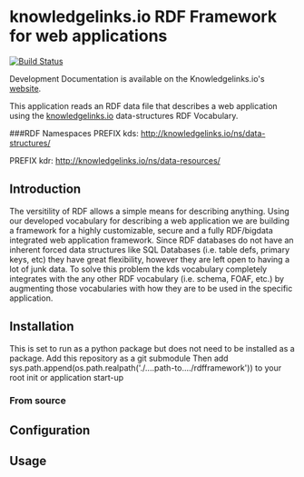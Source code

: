 # knowledgelinks.io RDF Framework for web applications

[![Build Status](https://travis-ci.org/KnowledgeLinks/rdfframework.svg)](https://travis-ci.org/KnowledgeLinks/rdfframework)


Development Documentation is available on the Knowledgelinks.io's  
[website](http://knowledgelinks.io/products/rdfframework/index.html).

This application reads an RDF data file that describes a web application using the [knowledgelinks.io][KL] data-structures RDF Vocabulary.

###RDF Namespaces
PREFIX kds: http://knowledgelinks.io/ns/data-structures/

PREFIX kdr: http://knowledgelinks.io/ns/data-resources/

## Introduction
The versitility of RDF allows a simple means for describing anything. Using our developed vocabulary for describing a web application we are building a framework for a highly customizable, secure and a fully RDF/bigdata integrated web application framework. Since RDF databases do not have an inherent forced data structures like SQL Databases (i.e. table defs, primary keys, etc) they have great flexibility, however they are left open to having a lot of junk data. To solve this problem the kds vocabulary completely integrates with the any other RDF vocabulary (i.e. schema, FOAF, etc.) by augmenting those vocabularies with how they are to be used in the specific application. 

## Installation
This is set to run as a python package but does not need to be installed as a package. Add this repository as a git submodule 
Then add sys.path.append(os.path.realpath('./....path-to..../rdfframework')) to your root init or application start-up

### From source


## Configuration


## Usage



[KL]: http://knowledgelinks.io/
[FEDORA]: http://fedora-commons.org/
[ISLANDORA_CA]: http://islandora.ca/
[OPENBADGE]: http://openbadges.org/
[PY3]: https://www.python.org/
[VRTENV]: http://virtualenv.readthedocs.org/
